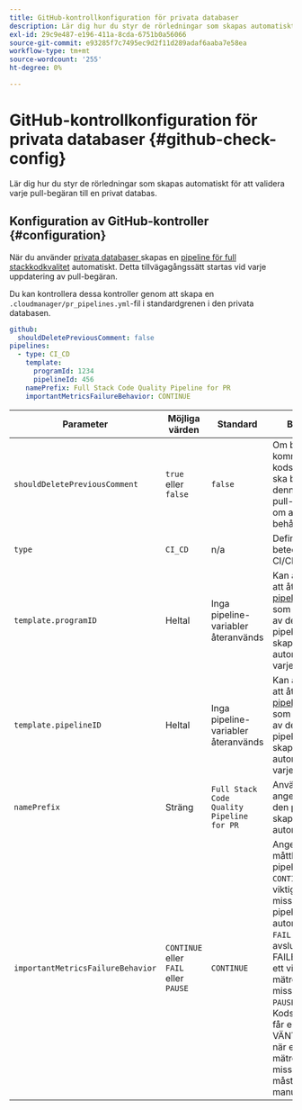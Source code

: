 ```yaml
---
title: GitHub-kontrollkonfiguration för privata databaser
description: Lär dig hur du styr de rörledningar som skapas automatiskt för att validera varje pull-begäran till en privat databas.
exl-id: 29c9e487-e196-411a-8cda-6751b0a56066
source-git-commit: e93285f7c7495ec9d2f11d289adaf6aaba7e58ea
workflow-type: tm+mt
source-wordcount: '255'
ht-degree: 0%

---
```


# GitHub-kontrollkonfiguration för privata databaser {#github-check-config}

Lär dig hur du styr de rörledningar som skapas automatiskt för att validera varje pull-begäran till en privat databas.

## Konfiguration av GitHub-kontroller {#configuration}

När du använder [privata databaser ](private-repositories.md#using) skapas en [pipeline för full stackkodkvalitet](/help/overview/ci-cd-pipelines.md) automatiskt. Detta tillvägagångssätt startas vid varje uppdatering av pull-begäran.

Du kan kontrollera dessa kontroller genom att skapa en `.cloudmanager/pr_pipelines.yml`-fil i standardgrenen i den privata databasen.

```yaml
github:
  shouldDeletePreviousComment: false
pipelines:
  - type: CI_CD
    template:
      programId: 1234
      pipelineId: 456
    namePrefix: Full Stack Code Quality Pipeline for PR 
    importantMetricsFailureBehavior: CONTINUE
```

| Parameter | Möjliga värden | Standard | Beskrivning |
|---|---|---|---|
| `shouldDeletePreviousComment` | `true` eller `false` | `false` | Om bara den sista kommentaren med kodskanningen ska behållas i denna GitHub-pull-begäran eller om alla ska behållas |
| `type` | `CI_CD` | n/a | Definierar beteendet för en CI/CD-pipeline |
| `template.programID` | Heltal | Inga pipeline-variabler återanvänds | Kan användas för att återanvända de [pipeline-variabler](/help/getting-started/build-environment.md#pipeline-variables) som anges på en av de befintliga pipelines som skapas automatiskt av varje PR. |
| `template.pipelineID` | Heltal | Inga pipeline-variabler återanvänds | Kan användas för att återanvända de [pipeline-variabler](/help/getting-started/build-environment.md#pipeline-variables) som anges på en av de befintliga pipelines som skapas automatiskt av varje PR. |
| `namePrefix` | Sträng | `Full Stack Code Quality Pipeline for PR` | Används för att ange namnet på den pipeline som skapas automatiskt |
| `importantMetricsFailureBehavior` | `CONTINUE` eller `FAIL` eller `PAUSE` | `CONTINUE` | Anger det viktiga måttbeteendet för pipelinen <br>`CONTINUE` = Om ett viktigt mätresultat misslyckas, flyttas pipelinen automatiskt framåt <br>`FAIL` = pipelinen avslutas med en FAILED-status om ett viktigt mätresultat misslyckas<br>`PAUSE` = Kodsökningssteget får en VÄNTNINGSstatus när ett viktigt mätresultat misslyckas och måste återupptas manuellt |

